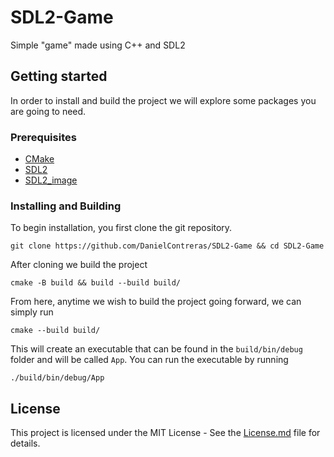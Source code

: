 # SDL2-Game
Simple "game" made using C++ and SDL2

## Getting started

In order to install and build the project we will explore some packages you are going to need.

### Prerequisites

- [CMake](https://cmake.org/download/)
- [SDL2](https://www.libsdl.org/index.php)
- [SDL2_image](https://github.com/libsdl-org/SDL_image)

### Installing and Building

To begin installation, you first clone the git repository.
```shell
git clone https://github.com/DanielContreras/SDL2-Game && cd SDL2-Game
```
After cloning we build the project
```
cmake -B build && build --build build/
```
From here, anytime we wish to build the project going forward, we can simply run
```
cmake --build build/
```
This will create an executable that can be found in the `build/bin/debug` folder and will be called `App`. You can run the executable by running
```
./build/bin/debug/App
```

## License
This project is licensed under the MIT License - See the [License.md](https://github.com/DanielContreras/SDL2-Game/blob/main/LICENSE.md) file for details.
